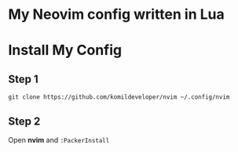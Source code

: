 # My Neovim config written in Lua

# Install My Config

## Step 1

```
git clone https://github.com/komildeveloper/nvim ~/.config/nvim
```

## Step 2

Open **nvim** and `:PackerInstall`
